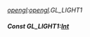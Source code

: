 _[opengl](../../modules/opengl/opengl-module.md):[opengl](../../modules/opengl/opengl-module.md).GL\_LIGHT1_
##### Const GL\_LIGHT1:[Int](../../modules/wonkey/wonkey-types-int.md)

